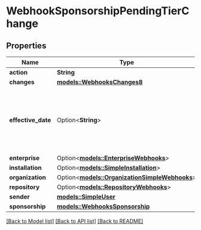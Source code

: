 # WebhookSponsorshipPendingTierChange

## Properties

Name | Type | Description | Notes
------------ | ------------- | ------------- | -------------
**action** | **String** |  | 
**changes** | [**models::WebhooksChanges8**](webhooks_changes_8.md) |  | 
**effective_date** | Option<**String**> | The `pending_cancellation` and `pending_tier_change` event types will include the date the cancellation or tier change will take effect. | [optional]
**enterprise** | Option<[**models::EnterpriseWebhooks**](enterprise-webhooks.md)> |  | [optional]
**installation** | Option<[**models::SimpleInstallation**](simple-installation.md)> |  | [optional]
**organization** | Option<[**models::OrganizationSimpleWebhooks**](organization-simple-webhooks.md)> |  | [optional]
**repository** | Option<[**models::RepositoryWebhooks**](repository-webhooks.md)> |  | [optional]
**sender** | [**models::SimpleUser**](simple-user.md) |  | 
**sponsorship** | [**models::WebhooksSponsorship**](webhooks_sponsorship.md) |  | 

[[Back to Model list]](../README.md#documentation-for-models) [[Back to API list]](../README.md#documentation-for-api-endpoints) [[Back to README]](../README.md)


